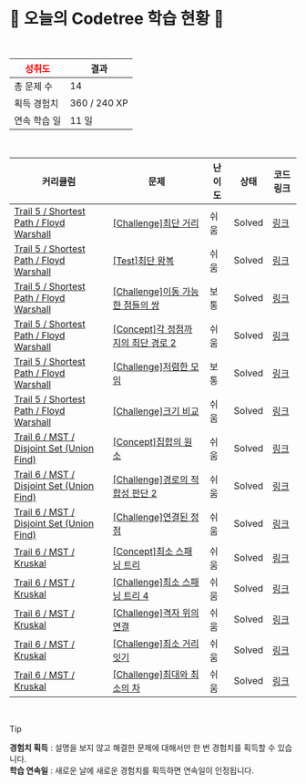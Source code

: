 # 🌲 오늘의 Codetree 학습 현황 🌲

<br />

| <span style="color:red;display:block;text-align:center;"> **성취도**</span> | 결과 |
|---|---|
| 총 문제 수 | 14 |
| 획득 경험치 | 360 / 240 XP |
| 연속 학습 일 | 11 일 |

<br />

|커리큘럼|문제|난이도|상태|코드 링크|
|---|---|---|---|---|
|[Trail 5 / Shortest Path / Floyd Warshall](https://www.codetree.ai/trail-info/intermediate-mid/)|[[Challenge]최단 거리](https://www.codetree.ai/trails/complete/curated-cards/challenge-shortest-distance/)|쉬움|Solved|[링크](https://github.com/SeongMoo98/CodeTree/blob/main/250319/%EC%B5%9C%EB%8B%A8%20%EA%B1%B0%EB%A6%AC/shortest-distance.py)|
|[Trail 5 / Shortest Path / Floyd Warshall](https://www.codetree.ai/trail-info/intermediate-mid/)|[[Test]최단 왕복](https://www.codetree.ai/trails/complete/curated-cards/test-shortest-round-trip/)|쉬움|Solved|[링크](https://github.com/SeongMoo98/CodeTree/blob/main/250319/%EC%B5%9C%EB%8B%A8%20%EC%99%95%EB%B3%B5/shortest-round-trip.py)|
|[Trail 5 / Shortest Path / Floyd Warshall](https://www.codetree.ai/trail-info/intermediate-mid/)|[[Challenge]이동 가능한 점들의 쌍](https://www.codetree.ai/trails/complete/curated-cards/challenge-pair-of-points-that-can-be-moved/)|보통|Solved|[링크](https://github.com/SeongMoo98/CodeTree/blob/main/250319/%EC%9D%B4%EB%8F%99%20%EA%B0%80%EB%8A%A5%ED%95%9C%20%EC%A0%90%EB%93%A4%EC%9D%98%20%EC%8C%8D/pair-of-points-that-can-be-moved.py)|
|[Trail 5 / Shortest Path / Floyd Warshall](https://www.codetree.ai/trail-info/intermediate-mid/)|[[Concept]각 정점까지의 최단 경로 2](https://www.codetree.ai/trails/complete/curated-cards/intro-shortest-path-to-each-vertex-2/)|쉬움|Solved|[링크](https://github.com/SeongMoo98/CodeTree/blob/main/250319/%EA%B0%81%20%EC%A0%95%EC%A0%90%EA%B9%8C%EC%A7%80%EC%9D%98%20%EC%B5%9C%EB%8B%A8%20%EA%B2%BD%EB%A1%9C%202/shortest-path-to-each-vertex-2.py)|
|[Trail 5 / Shortest Path / Floyd Warshall](https://www.codetree.ai/trail-info/intermediate-mid/)|[[Challenge]저렴한 모임](https://www.codetree.ai/trails/complete/curated-cards/challenge-cheapest-meeting/)|보통|Solved|[링크](https://github.com/SeongMoo98/CodeTree/blob/main/250319/%EC%A0%80%EB%A0%B4%ED%95%9C%20%EB%AA%A8%EC%9E%84/cheapest-meeting.py)|
|[Trail 5 / Shortest Path / Floyd Warshall](https://www.codetree.ai/trail-info/intermediate-mid/)|[[Challenge]크기 비교](https://www.codetree.ai/trails/complete/curated-cards/challenge-size-comparison/)|쉬움|Solved|[링크](https://github.com/SeongMoo98/CodeTree/blob/main/250319/%ED%81%AC%EA%B8%B0%20%EB%B9%84%EA%B5%90/size-comparison.py)|
|[Trail 6 / MST / Disjoint Set (Union Find)](https://www.codetree.ai/trail-info/intermediate-high/)|[[Concept]집합의 원소](https://www.codetree.ai/trails/complete/curated-cards/intro-elements-of-a-set/)|쉬움|Solved|[링크](https://github.com/SeongMoo98/CodeTree/blob/main/250319/%EC%A7%91%ED%95%A9%EC%9D%98%20%EC%9B%90%EC%86%8C/elements-of-a-set.py)|
|[Trail 6 / MST / Disjoint Set (Union Find)](https://www.codetree.ai/trail-info/intermediate-high/)|[[Challenge]경로의 적합성 판단 2](https://www.codetree.ai/trails/complete/curated-cards/challenge-determining-the-suitability-of-the-route-2/)|쉬움|Solved|[링크](https://github.com/SeongMoo98/CodeTree/blob/main/250319/%EA%B2%BD%EB%A1%9C%EC%9D%98%20%EC%A0%81%ED%95%A9%EC%84%B1%20%ED%8C%90%EB%8B%A8%202/determining-the-suitability-of-the-route-2.py)|
|[Trail 6 / MST / Disjoint Set (Union Find)](https://www.codetree.ai/trail-info/intermediate-high/)|[[Challenge]연결된 정점](https://www.codetree.ai/trails/complete/curated-cards/challenge-connected-vertex/)|쉬움|Solved|[링크](https://github.com/SeongMoo98/CodeTree/blob/main/250319/%EC%97%B0%EA%B2%B0%EB%90%9C%20%EC%A0%95%EC%A0%90/connected-vertex.py)|
|[Trail 6 / MST / Kruskal](https://www.codetree.ai/trail-info/intermediate-high/)|[[Concept]최소 스패닝 트리](https://www.codetree.ai/trails/complete/curated-cards/intro-minimum-spanning-tree/)|쉬움|Solved|[링크](https://github.com/SeongMoo98/CodeTree/blob/main/250319/%EC%B5%9C%EC%86%8C%20%EC%8A%A4%ED%8C%A8%EB%8B%9D%20%ED%8A%B8%EB%A6%AC/minimum-spanning-tree.py)|
|[Trail 6 / MST / Kruskal](https://www.codetree.ai/trail-info/intermediate-high/)|[[Challenge]최소 스패닝 트리 4](https://www.codetree.ai/trails/complete/curated-cards/challenge-minimum-spanning-tree-4/)|쉬움|Solved|[링크](https://github.com/SeongMoo98/CodeTree/blob/main/250319/%EC%B5%9C%EC%86%8C%20%EC%8A%A4%ED%8C%A8%EB%8B%9D%20%ED%8A%B8%EB%A6%AC%204/minimum-spanning-tree-4.py)|
|[Trail 6 / MST / Kruskal](https://www.codetree.ai/trail-info/intermediate-high/)|[[Challenge]격자 위의 연결](https://www.codetree.ai/trails/complete/curated-cards/challenge-connections-on-the-grid/)|쉬움|Solved|[링크](https://github.com/SeongMoo98/CodeTree/blob/main/250319/%EA%B2%A9%EC%9E%90%20%EC%9C%84%EC%9D%98%20%EC%97%B0%EA%B2%B0/connections-on-the-grid.py)|
|[Trail 6 / MST / Kruskal](https://www.codetree.ai/trail-info/intermediate-high/)|[[Challenge]최소 거리 잇기](https://www.codetree.ai/trails/complete/curated-cards/challenge-minimum-distance/)|쉬움|Solved|[링크](https://github.com/SeongMoo98/CodeTree/blob/main/250319/%EC%B5%9C%EC%86%8C%20%EA%B1%B0%EB%A6%AC%20%EC%9E%87%EA%B8%B0/minimum-distance.py)|
|[Trail 6 / MST / Kruskal](https://www.codetree.ai/trail-info/intermediate-high/)|[[Challenge]최대와 최소의 차](https://www.codetree.ai/trails/complete/curated-cards/challenge-difference-between-max-and-min/)|쉬움|Solved|[링크](https://github.com/SeongMoo98/CodeTree/blob/main/250319/%EC%B5%9C%EB%8C%80%EC%99%80%20%EC%B5%9C%EC%86%8C%EC%9D%98%20%EC%B0%A8/difference-between-max-and-min.py)|


<br />

> [!TIP]
> **경험치 획득** : 설명을 보지 않고 해결한 문제에 대해서만 한 번 경험치를 획득할 수 있습니다.  
> **학습 연속일** : 새로운 날에 새로운 경험치를 획득하면 연속일이 인정됩니다.

